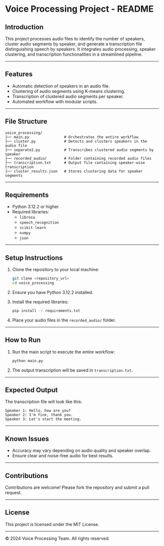 # Voice Processing Project - README

## Introduction
This project processes audio files to identify the number of speakers, cluster audio segments by speaker, and generate a transcription file distinguishing speech by speakers. It integrates audio processing, speaker clustering, and transcription functionalities in a streamlined pipeline.

---

## Features
- Automatic detection of speakers in an audio file.
- Clustering of audio segments using K-means clustering.
- Transcription of clustered audio segments per speaker.
- Automated workflow with modular scripts.

---

## File Structure
```
voice_processing/
├── main.py                # Orchestrates the entire workflow
├── cluster.py             # Detects and clusters speakers in the audio file
├── separate2.py           # Transcribes clustered audio segments by speaker
├── recorded_audio/        # Folder containing recorded audio files
├── transcription.txt      # Output file containing speaker-wise transcription
├── cluster_results.json   # Stores clustering data for speaker segments
```

---

## Requirements
- Python 3.12.2 or higher
- Required libraries:
  - `librosa`
  - `speech_recognition`
  - `scikit-learn`
  - `numpy`
  - `json`

---

## Setup Instructions
1. Clone the repository to your local machine:
   ```bash
   git clone <repository_url>
   cd voice_processing
   ```

2. Ensure you have Python 3.12.2 installed.

3. Install the required libraries:
   ```bash
   pip install -r requirements.txt
   ```

4. Place your audio files in the `recorded_audio/` folder.

---

## How to Run
1. Run the main script to execute the entire workflow:
   ```bash
   python main.py
   ```

2. The output transcription will be saved in `transcription.txt`.

---

## Expected Output
The transcription file will look like this:
```
Speaker 1: Hello, how are you?
Speaker 2: I'm fine, thank you.
Speaker 3: Let's start the meeting.
```

---

## Known Issues
- Accuracy may vary depending on audio quality and speaker overlap.
- Ensure clear and noise-free audio for best results.

---

## Contributions
Contributions are welcome! Please fork the repository and submit a pull request.

---

## License
This project is licensed under the MIT License.

---

&copy; 2024 Voice Processing Team. All rights reserved.
